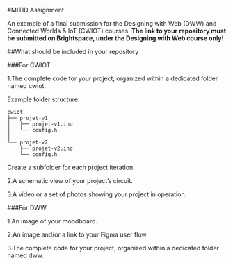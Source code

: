 #MITID Assignment

An example of a final submission for the Designing with Web (DWW) and Connected Worlds & IoT (CWIOT) courses.
**The link to your repository must be submitted on Brightspace, under the Designing with Web course only!**

##What should be included in your repository

###For CWIOT

1.The complete code for your project, organized within a dedicated folder named cwiot.

Example folder structure:
```arduino
cwiot
├── projet-v1
│   ├── projet-v1.ino
│   └── config.h
│
└── projet-v2
    ├── projet-v2.ino
    └── config.h
```

Create a subfolder for each project iteration.

2.A schematic view of your project’s circuit.

3.A video or a set of photos showing your project in operation.

###For DWW

1.An image of your moodboard.

2.An image and/or a link to your Figma user flow.

3.The complete code for your project, organized within a dedicated folder named dww.
